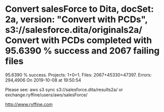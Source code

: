 # Convert salesForce to Dita, docSet: 2a, version: "Convert with PCDs", s3://salesforce.dita/originals2a/ Convert with PCDs completed with 95.6390 % success and 2067 failing files

95.6390 % success. Projects: 1+0=1.  Files: 2067+45330=47397. Errors: 294,4906  On 2019-10-08 at 19:50:54



Please see: aws s3 sync s3://salesforce.dita/results2a/ or exchange.ryffine/users/aws/salesForce/

http://www.ryffine.com
